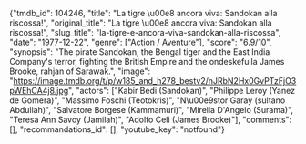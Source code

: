 {"tmdb_id": 104246, "title": "La tigre \u00e8 ancora viva: Sandokan alla riscossa!", "original_title": "La tigre \u00e8 ancora viva: Sandokan alla riscossa!", "slug_title": "la-tigre-e-ancora-viva-sandokan-alla-riscossa", "date": "1977-12-22", "genre": ["Action / Aventure"], "score": "6.9/10", "synopsis": "The pirate Sandokan, the Bengal tiger and the East India Company's terror, fighting the British Empire and the ondeskefulla James Brooke, rahjan of Sarawak.", "image": "https://image.tmdb.org/t/p/w185_and_h278_bestv2/nJRbN2Hx0GvPTzFjO3pWEhCA4j8.jpg", "actors": ["Kabir Bedi (Sandokan)", "Philippe Leroy (Yanez de Gomera)", "Massimo Foschi (Teotokris)", "N\u00e9stor Garay (sultano Abdullah)", "Salvatore Borgese (Kammamuri)", "Mirella D'Angelo (Surama)", "Teresa Ann Savoy (Jamilah)", "Adolfo Celi (James Brooke)"], "comments": [], "recommandations_id": [], "youtube_key": "notfound"}